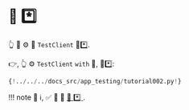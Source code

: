 # 🔬 *️⃣

👆 💪 ⚙️ 🎏 `TestClient` 💯*️⃣.

👉, 👆 ⚙️ `TestClient` `with` 📄, 🔗*️⃣:

```Python hl_lines="27-31"
{!../../../docs_src/app_testing/tutorial002.py!}
```

!!! note
    🌅 ℹ, ✅ 💃 🧾 <a href="https://www.starlette.io/testclient/#testing-websocket-sessions" class="external-link" target="_blank">🔬 *️⃣ </a>.

